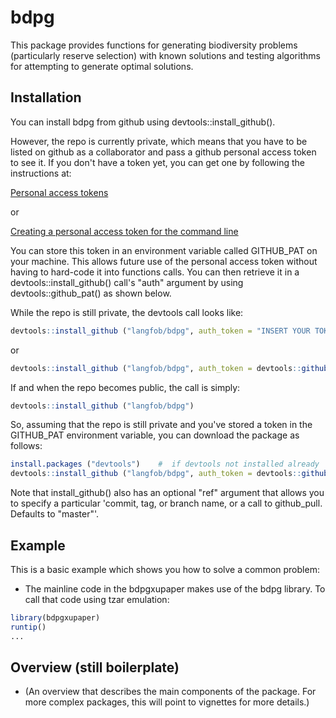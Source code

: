 <!-- README.md is generated from README.Rmd. Please edit that file -->
bdpg
====

This package provides functions for generating biodiversity problems (particularly reserve selection) with known solutions and testing algorithms for attempting to generate optimal solutions.

Installation
------------

You can install bdpg from github using devtools::install\_github().

However, the repo is currently private, which means that you have to be listed on github as a collaborator and pass a github personal access token to see it. If you don't have a token yet, you can get one by following the instructions at:

[Personal access tokens](https://github.com/settings/tokens)

or

[Creating a personal access token for the command line](https://help.github.com/articles/creating-a-personal-access-token-for-the-command-line/)

You can store this token in an environment variable called GITHUB\_PAT on your machine. This allows future use of the personal access token without having to hard-code it into functions calls. You can then retrieve it in a devtools::install\_github() call's "auth" argument by using devtools::github\_pat() as shown below.

While the repo is still private, the devtools call looks like:

``` r
devtools::install_github ("langfob/bdpg", auth_token = "INSERT YOUR TOKEN STRING HERE")
```

or

``` r
devtools::install_github ("langfob/bdpg", auth_token = devtools::github_pat())
```

If and when the repo becomes public, the call is simply:

``` r
devtools::install_github ("langfob/bdpg")
```

So, assuming that the repo is still private and you've stored a token in the GITHUB\_PAT environment variable, you can download the package as follows:

``` r
install.packages ("devtools")    #  if devtools not installed already
devtools::install_github ("langfob/bdpg", auth_token = devtools::github_pat())
```

Note that install\_github() also has an optional "ref" argument that allows you to specify a particular 'commit, tag, or branch name, or a call to github\_pull. Defaults to "master"'.

Example
-------

This is a basic example which shows you how to solve a common problem:
- The mainline code in the bdpgxupaper makes use of the bdpg library. To call that code using tzar emulation:

``` r
library(bdpgxupaper)
runtip()
...
```

Overview (still boilerplate)
----------------------------

-   (An overview that describes the main components of the package. For more complex packages, this will point to vignettes for more details.)
